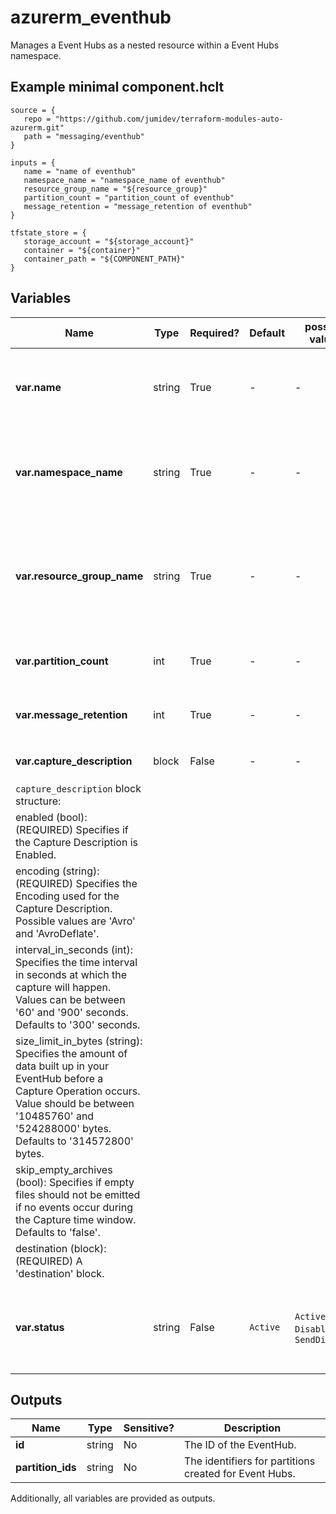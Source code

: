 # azurerm_eventhub

Manages a Event Hubs as a nested resource within a Event Hubs namespace.

## Example minimal component.hclt

```hcl
source = {
   repo = "https://github.com/jumidev/terraform-modules-auto-azurerm.git" 
   path = "messaging/eventhub" 
}

inputs = {
   name = "name of eventhub" 
   namespace_name = "namespace_name of eventhub" 
   resource_group_name = "${resource_group}" 
   partition_count = "partition_count of eventhub" 
   message_retention = "message_retention of eventhub" 
}

tfstate_store = {
   storage_account = "${storage_account}" 
   container = "${container}" 
   container_path = "${COMPONENT_PATH}" 
}

```

## Variables

| Name | Type | Required? |  Default  |  possible values |  Description |
| ---- | ---- | --------- |  ----------- | ----------- | ----------- |
| **var.name** | string | True | -  |  -  |  Specifies the name of the EventHub resource. Changing this forces a new resource to be created. | 
| **var.namespace_name** | string | True | -  |  -  |  Specifies the name of the EventHub Namespace. Changing this forces a new resource to be created. | 
| **var.resource_group_name** | string | True | -  |  -  |  The name of the resource group in which the EventHub's parent Namespace exists. Changing this forces a new resource to be created. | 
| **var.partition_count** | int | True | -  |  -  |  Specifies the current number of shards on the Event Hub. | 
| **var.message_retention** | int | True | -  |  -  |  Specifies the number of days to retain the events for this Event Hub. | 
| **var.capture_description** | block | False | -  |  -  |  A `capture_description` block. | 
| `capture_description` block structure: || 
|   enabled (bool): (REQUIRED) Specifies if the Capture Description is Enabled. ||
|   encoding (string): (REQUIRED) Specifies the Encoding used for the Capture Description. Possible values are 'Avro' and 'AvroDeflate'. ||
|   interval_in_seconds (int): Specifies the time interval in seconds at which the capture will happen. Values can be between '60' and '900' seconds. Defaults to '300' seconds. ||
|   size_limit_in_bytes (string): Specifies the amount of data built up in your EventHub before a Capture Operation occurs. Value should be between '10485760' and '524288000' bytes. Defaults to '314572800' bytes. ||
|   skip_empty_archives (bool): Specifies if empty files should not be emitted if no events occur during the Capture time window. Defaults to 'false'. ||
|   destination (block): (REQUIRED) A 'destination' block. ||
| **var.status** | string | False | `Active`  |  `Active`, `Disabled`, `SendDisabled`  |  Specifies the status of the Event Hub resource. Possible values are `Active`, `Disabled` and `SendDisabled`. Defaults to `Active`. | 



## Outputs

| Name | Type | Sensitive? | Description |
| ---- | ---- | --------- | --------- |
| **id** | string | No  | The ID of the EventHub. | 
| **partition_ids** | string | No  | The identifiers for partitions created for Event Hubs. | 

Additionally, all variables are provided as outputs.
